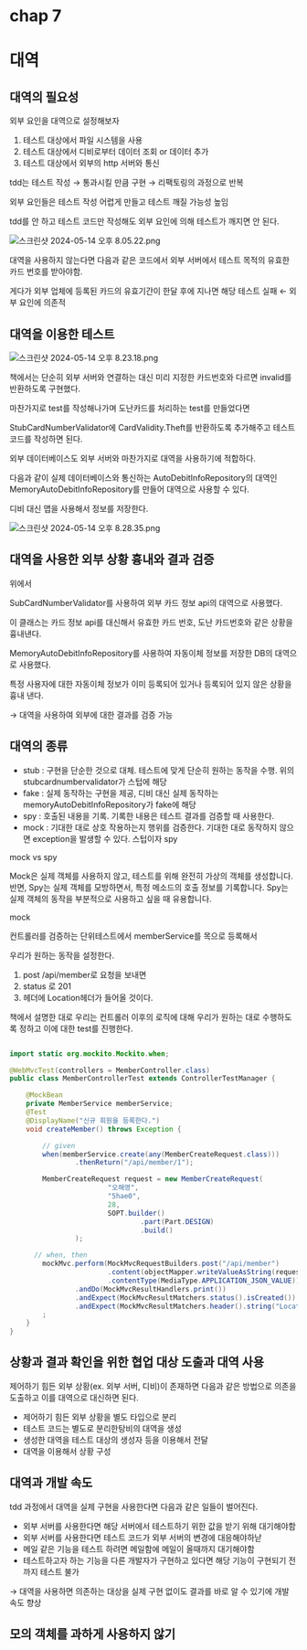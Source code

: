 # chap 7

# 대역

## 대역의 필요성

외부 요인을 대역으로 설정해보자

1. 테스트 대상에서 파일 시스템을 사용
2. 테스트 대상에서 디비로부터 데이터 조회 or 데이터 추가
3. 테스트 대상에서 외부의 http 서버와 통신

tdd는 테스트 작성 → 통과시킬 만큼 구현 → 리팩토링의 과정으로 반복

외부 요인들은 테스트 작성 어렵게 만들고 테스트 깨질 가능성 높임

tdd를 안 하고 테스트 코드만 작성해도 외부 요인에 의해 테스트가 깨지면 안 된다.

![스크린샷 2024-05-14 오후 8.05.22.png](chap%207%20bf32f662423b476d8c22a8a3d52ac01c/%25E1%2584%2589%25E1%2585%25B3%25E1%2584%258F%25E1%2585%25B3%25E1%2584%2585%25E1%2585%25B5%25E1%2586%25AB%25E1%2584%2589%25E1%2585%25A3%25E1%2586%25BA_2024-05-14_%25E1%2584%258B%25E1%2585%25A9%25E1%2584%2592%25E1%2585%25AE_8.05.22.png)

대역을 사용하지 않는다면 다음과 같은 코드에서 외부 서버에서 테스트 목적의 유효한 카드 번호를 받아야함.

게다가 외부 업체에 등록된 카드의 유효기간이 한달 후에 지나면 해당 테스트 실패 ← 외부 요인에 의존적

## 대역을 이용한 테스트

![스크린샷 2024-05-14 오후 8.23.18.png](chap%207%20bf32f662423b476d8c22a8a3d52ac01c/%25E1%2584%2589%25E1%2585%25B3%25E1%2584%258F%25E1%2585%25B3%25E1%2584%2585%25E1%2585%25B5%25E1%2586%25AB%25E1%2584%2589%25E1%2585%25A3%25E1%2586%25BA_2024-05-14_%25E1%2584%258B%25E1%2585%25A9%25E1%2584%2592%25E1%2585%25AE_8.23.18.png)

책에서는 단순히 외부 서버와 연결하는 대신 미리 지정한 카드번호와 다르면 invalid를 반환하도록 구현했다.

마찬가지로 test를 작성해나가며 도난카드를 처리하는 test를 만들었다면 

StubCardNumberValidator에 CardValidity.Theft를 반환하도록 추가해주고 테스트 코드를 작성하면 된다.

외부 데이터베이스도 외부 서버와 마찬가지로 대역을 사용하기에 적합하다.

다음과 같이 실제 데이터베이스와 통신하는 AutoDebitInfoRepository의 대역인 MemoryAutoDebitInfoRepository를 만들어 대역으로 사용할 수 있다.

디비 대신 맵을 사용해서 정보를 저장한다.

![스크린샷 2024-05-14 오후 8.28.35.png](chap%207%20bf32f662423b476d8c22a8a3d52ac01c/%25E1%2584%2589%25E1%2585%25B3%25E1%2584%258F%25E1%2585%25B3%25E1%2584%2585%25E1%2585%25B5%25E1%2586%25AB%25E1%2584%2589%25E1%2585%25A3%25E1%2586%25BA_2024-05-14_%25E1%2584%258B%25E1%2585%25A9%25E1%2584%2592%25E1%2585%25AE_8.28.35.png)

## 대역을 사용한 외부 상황 흉내와 결과 검증

위에서 

SubCardNumberValidator를 사용하여 외부 카드 정보 api의 대역으로 사용했다.

이 클래스는 카드 정보 api를 대신해서 유효한 카드 번호, 도난 카드번호와 같은 상황을 흉내낸다.

MemoryAutoDebitInfoRepository를 사용하여 자동이체 정보를 저장한 DB의 대역으로 사용했다.

특정 사용자에 대한 자동이체 정보가 이미 등록되어 있거나 등록되어 있지 않은 상황을 흉내 낸다.

→ 대역을 사용하여 외부에 대한 결과를 검증 가능

## 대역의 종류

- stub : 구현을 단순한 것으로 대체. 테스트에 맞게 단순히 원하는 동작을 수행. 위의 stubcardnumbervalidator가 스텁에 해당
- fake : 실제 동작하는 구현을 제공, 디비 대신 실제 동작하는 memoryAutoDebitInfoRepository가 fake에 해당
- spy : 호출된 내용을 기록. 기록한 내용은 테스트 결과를 검증할 때 사용한다.
- mock : 기대한 대로 상호 작용하는지 행위를 검증한다. 기대한 대로 동작하지 않으면 exception을 발생할 수 있다. 스텁이자 spy

mock vs spy

Mock은 실제 객체를 사용하지 않고, 테스트를 위해 완전히 가상의 객체를 생성합니다. 반면, Spy는 실제 객체를 모방하면서, 특정 메소드의 호출 정보를 기록합니다. Spy는 실제 객체의 동작을 부분적으로 사용하고 싶을 때 유용합니다.

mock

컨트롤러를 검증하는 단위테스트에서 memberService를 목으로 등록해서

우리가 원하는 동작을 설정한다.

1. post /api/member로 요청을 보내면
2. status 로 201
3. 헤더에 Location헤더가 들어올 것이다.

책에서 설명한 대로 우리는 컨트롤러 이후의 로직에 대해 우리가 원하는 대로 수행하도록 정하고 이에 대한 test를 진행한다.

```java

import static org.mockito.Mockito.when;

@WebMvcTest(controllers = MemberController.class)
public class MemberControllerTest extends ControllerTestManager {

    @MockBean
    private MemberService memberService;
    @Test
    @DisplayName("신규 회원을 등록한다.")
    void createMember() throws Exception {

        // given
        when(memberService.create(any(MemberCreateRequest.class)))
                .thenReturn("/api/member/1");

        MemberCreateRequest request = new MemberCreateRequest(
                        "오해영",
                        "5hae0",
                        28,
                        SOPT.builder()
                                .part(Part.DESIGN)
                                .build()
                );

      // when, then
        mockMvc.perform(MockMvcRequestBuilders.post("/api/member")
                        .content(objectMapper.writeValueAsString(request))
                        .contentType(MediaType.APPLICATION_JSON_VALUE))
                .andDo(MockMvcResultHandlers.print())
                .andExpect(MockMvcResultMatchers.status().isCreated())
                .andExpect(MockMvcResultMatchers.header().string("Location", "/api/member/1"))
        ;
    }
}
```

## 상황과 결과 확인을 위한 협업 대상 도출과 대역 사용

제어하기 힘든 외부 상황(ex. 외부 서버, 디비)이 존재하면 다음과 같은 방법으로 의존을 도출하고 이를 대역으로 대신하면 된다.

- 제어하기 힘든 외부 상황을 별도 타입으로 분리
- 테스트 코드는 별도로 분리한탕비의 대역을 생성
- 생성한 대역을 테스트 대상의 생성자 등을 이용해서 전달
- 대역을 이용해서 상황 구성

## 대역과 개발 속도

tdd 과정에서 대역을 실제 구현을 사용한다면 다음과 같은 일들이 벌어진다.

- 외부 서버를 사용한다면 해당 서버에서 테스트하기 위한 값을 받기 위해 대기해야함
- 외부 서버를 사용한다면 테스트 코드가 외부 서버의 변경에 대응해야하낟
- 메일 같은 기능을 테스트 하려면 메일함에 메일이 올때까지 대기해야함
- 테스트하고자 하는 기능을 다른 개발자가 구현하고 있다면 해당 기능이 구현되기 전까지 테스트 불가

→ 대역을 사용하면 의존하는 대상을 실제 구현 없이도 결과를 바로 알 수 있기에 개발 속도 향상

## 모의 객체를 과하게 사용하지 않기